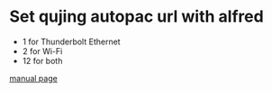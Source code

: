 Set qujing autopac url with alfred
==============================

- 1 for Thunderbolt Ethernet
- 2 for Wi-Fi
- 12 for both

[manual page](https://developer.apple.com/library/mac/documentation/Darwin/Reference/ManPages/man8/networksetup.8.html)
